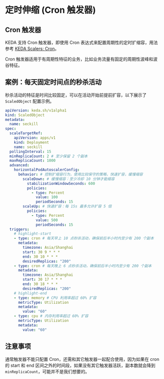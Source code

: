 # 定时伸缩 (Cron 触发器)

## Cron 触发器

KEDA 支持 Cron 触发器，即使用 Cron 表达式来配置周期性的定时扩缩容，用法参考 [KEDA Scalers: Cron](https://keda.sh/docs/latest/scalers/cron/)。

Cron 触发器适用于有周期性特征的业务，比如业务流量有固定的周期性波峰和波谷特征。

## 案例：每天固定时间点的秒杀活动

秒杀活动的特征是时间比较固定，可以在活动开始前提前扩容，以下展示了 `ScaledObject` 配置示例。

```yaml showLineNumbers
apiVersion: keda.sh/v1alpha1
kind: ScaledObject
metadata:
  name: seckill
spec:
  scaleTargetRef:
    apiVersion: apps/v1
    kind: Deployment
    name: seckill
  pollingInterval: 15
  minReplicaCount: 2 # 至少保留 2 个副本
  maxReplicaCount: 1000
  advanced:
    horizontalPodAutoscalerConfig:
      behavior: # 控制扩缩容行为，使用比较保守的策略，快速扩容，缓慢缩容
        scaleDown: # 缓慢缩容：至少冷却 10 分钟才能缩容
          stabilizationWindowSeconds: 600
          policies:
            - type: Percent
              value: 100
              periodSeconds: 15
        scaleUp: # 快速扩容：每 15s 最多允许扩容 5 倍
          policies:
            - type: Percent
              value: 500
              periodSeconds: 15
  triggers:
    # highlight-start
    - type: cron # 每天早上 10 点秒杀活动，确保前后半小时内至少有 200 个副本
      metadata:
        timezone: Asia/Shanghai
        start: 30 9 * * *
        end: 30 10 * * *
        desiredReplicas: "200"
    - type: cron # 每天晚上 6 点秒杀活动，确保前后半小时内至少有 200 个副本
      metadata:
        timezone: Asia/Shanghai
        start: 30 17 * * *
        end: 30 18 * * *
        desiredReplicas: "200"
    # highlight-end
    - type: memory # CPU 利用率超过 60% 扩容
      metricType: Utilization
      metadata:
        value: "60"
    - type: cpu # 内存利用率超过 60% 扩容
      metricType: Utilization
      metadata:
        value: "60"
```

## 注意事项

通常触发器不能只配置 Cron，还需和其它触发器一起配合使用，因为如果在 cron 的 start 和 end 区间之外的时间段，如果没有其它触发器活跃，副本数就会降到 `minReplicaCount`，可能并不是我们想要的。
